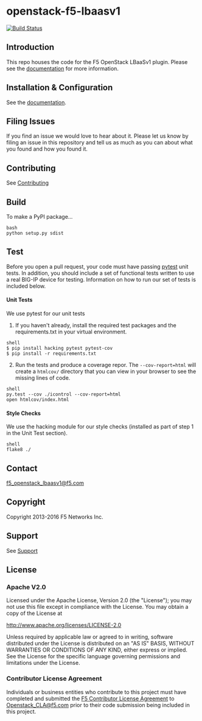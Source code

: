 <!--
Copyright 2015 F5 Networks Inc.

Licensed under the Apache License, Version 2.0 (the "License");
you may not use this file except in compliance with the License.
You may obtain a copy of the License at

   http://www.apache.org/licenses/LICENSE-2.0

Unless required by applicable law or agreed to in writing, software
distributed under the License is distributed on an "AS IS" BASIS,
WITHOUT WARRANTIES OR CONDITIONS OF ANY KIND, either express or implied.
See the License for the specific language governing permissions and
limitations under the License.
-->

# openstack-f5-lbaasv1
[![Build Status](https://travis-ci.com/F5Networks/openstack-f5-lbaasv1.svg?token=9DzDpZ48B74dRXvdFxM2&branch=master)](https://travis-ci.com/F5Networks/openstack-f5-lbaasv1)

## Introduction
This repo houses the code for the F5 OpenStack LBaaSv1 plugin. Please see the [documentation](http://f5networks.github.io/f5-openstack-docs) for more information.

## Installation & Configuration
See the [documentation](http://f5networks.github.io/f5-openstack-docs).

## Filing Issues
If you find an issue we would love to hear about it.  Please let us know by
filing an issue in this repository and tell us as much as you can about what
you found and how you found it.

## Contributing
See [Contributing](CONTRIBUTING.md)

## Build
To make a PyPI package...

```
bash
python setup.py sdist
```

## Test
Before you open a pull request, your code must have passing [pytest](http://pytest.org) unit tests. In addition, you should include a set of functional tests written to use a real BIG-IP device for testing. Information on how to run our set of tests is included below.

#### Unit Tests
We use pytest for our unit tests
1. If you haven't already, install the required test packages and the requirements.txt in your virtual environment.
```
shell
$ pip install hacking pytest pytest-cov
$ pip install -r requirements.txt
```
2. Run the tests and produce a coverage repor.  The `--cov-report=html` will
create a `htmlcov/` directory that you can view in your browser to see the
missing lines of code.
```
shell
py.test --cov ./icontrol --cov-report=html
open htmlcov/index.html
```

#### Style Checks
We use the hacking module for our style checks (installed as part of
step 1 in the Unit Test section).
```
shell
flake8 ./
```

## Contact
<f5_openstack_lbaasv1@f5.com>

## Copyright
Copyright 2013-2016 F5 Networks Inc.

## Support
See [Support](SUPPORT.md)

## License
 
### Apache V2.0
Licensed under the Apache License, Version 2.0 (the "License");
you may not use this file except in compliance with the License.
You may obtain a copy of the License at
 
http://www.apache.org/licenses/LICENSE-2.0
 
Unless required by applicable law or agreed to in writing, software
distributed under the License is distributed on an "AS IS" BASIS,
WITHOUT WARRANTIES OR CONDITIONS OF ANY KIND, either express or implied.
See the License for the specific language governing permissions and
limitations under the License.
 
### Contributor License Agreement
Individuals or business entities who contribute to this project must have completed and submitted the [F5 Contributor License Agreement](http://f5networks.github.io/f5-openstack-docs/cla_landing/index.html) to Openstack_CLA@f5.com prior to their
code submission being included in this project.

